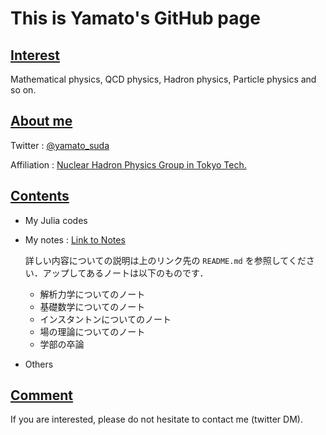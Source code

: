 # This is Yamato's GitHub page

## <u>Interest</u>
Mathematical physics, QCD physics, Hadron physics, Particle physics and so on.

## <u>About me</u>
Twitter : [@yamato_suda](https://twitter.com/yamato_suda)

Affiliation : [Nuclear Hadron Physics Group in Tokyo Tech.](http://www.th.phys.titech.ac.jp/Nuclth/Nuclear_Hadron_Physics/Top_page.html)

## <u>Contents</u>
* My Julia codes
* My notes : [Link to Notes](https://github.com/YamatoSuda/Notes)

  詳しい内容についての説明は上のリンク先の `README.md` を参照してください．アップしてあるノートは以下のものです．

  * 解析力学についてのノート
  * 基礎数学についてのノート
  * インスタントンについてのノート
  * 場の理論についてのノート
  * 学部の卒論
* Others

## <u>Comment</u>
If you are interested, please do not hesitate to contact me (twitter DM).




